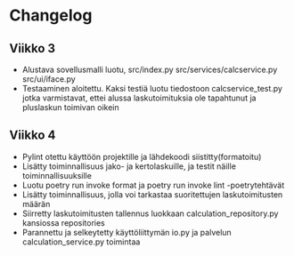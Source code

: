 # Changelog

## Viikko 3
- Alustava sovellusmalli luotu, src/index.py src/services/calcservice.py src/ui/iface.py
- Testaaminen aloitettu.  Kaksi testiä luotu tiedostoon calcservice_test.py jotka varmistavat, ettei alussa laskutoimituksia ole tapahtunut ja pluslaskun toimivan oikein

## Viikko 4
- Pylint otettu käyttöön projektille ja lähdekoodi siistitty(formatoitu)
- Lisätty toiminnallisuus jako- ja kertolaskuille, ja testit näille toiminnallisuuksille
- Luotu poetry run invoke format ja poetry run invoke lint -poetrytehtävät
- Lisätty toiminnallisuus, jolla voi tarkastaa suoritettujen laskutoimitusten määrän
- Siirretty laskutoimitusten tallennus luokkaan calculation_repository.py kansiossa repositories
- Parannettu ja selkeytetty käyttöliittymän io.py ja palvelun calculation_service.py toimintaa
